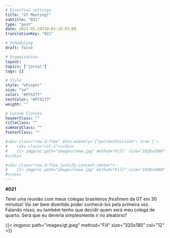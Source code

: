 ```yaml
---
# Essential settings
title: "GT Meeting!"
subtitle: "021"
type: "post"
date: 2021-05-29T10:03:19-03:00
translationKey: "021"

# Scheduling
draft: false

# Organization
layout:
topics: ["jornal"]
tags: []

# Style
style: "whisper"
size: "sm"
color: "#FF5277"
textColor: "#FF5277"
weight: ""

# Custom Classes
headerClass: ""
titleClass: ""
summaryClass: ""
footerClass: ""

#<div class="row d-flex" data-masonry='{"percentPosition": true }'>
#    <div class="col-1"></div>
#    {{< imgproc path="images/snow.jpg" method="Fill" size="1920x1080" col="8" >}}
#</div>

#<div class="row d-flex justify-content-center">
#    {{< imgproc path="images/snow.jpg" method="Fill" size="1920x1080" col="8" >}}
#</div>
---
```


***#021***

Terei uma reunião com meus colegas brasileiros *freshmen* da GT em 30 minutos! Vai ser bem divertido poder conhecê-los pela primeira vez. Falando nisso, eu também tenho que decidir quem será meu colega de quarto. Será que eu deveria simplesmente ir no aleatório?

<div class="row d-flex justify-content-center">
    {{< imgproc path="images/gt.jpeg" method="Fill" size="320x180" col="12" >}}
</div>
